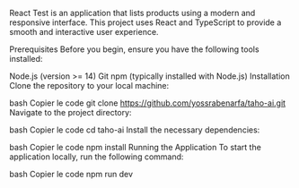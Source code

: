 React Test is an application that lists products using a modern and responsive interface. This project uses React and TypeScript to provide a smooth and interactive user experience.

Prerequisites
Before you begin, ensure you have the following tools installed:

Node.js (version >= 14)
Git
npm (typically installed with Node.js)
Installation
Clone the repository to your local machine:

bash
Copier le code
git clone https://github.com/yossrabenarfa/taho-ai.git
Navigate to the project directory:

bash
Copier le code
cd taho-ai
Install the necessary dependencies:

bash
Copier le code
npm install
Running the Application
To start the application locally, run the following command:

bash
Copier le code
npm run dev
